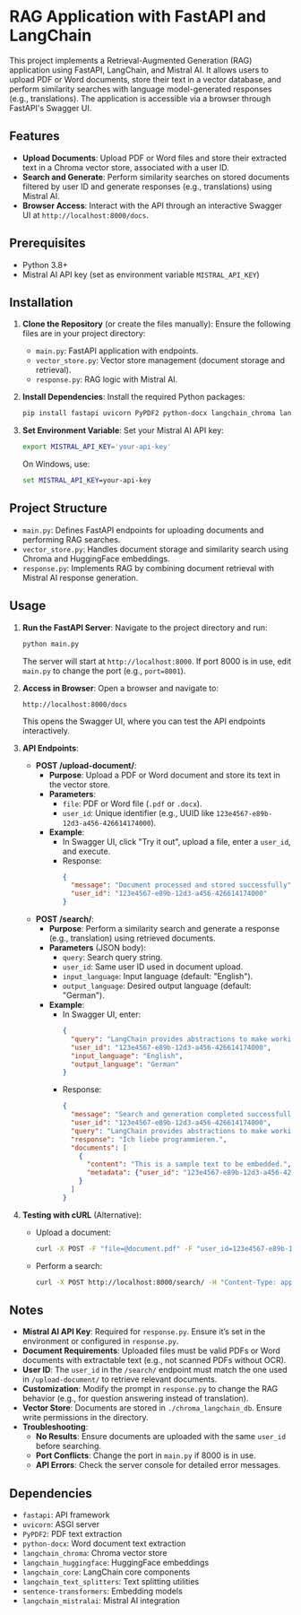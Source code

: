 # RAG Application with FastAPI and LangChain

This project implements a Retrieval-Augmented Generation (RAG) application using FastAPI, LangChain, and Mistral AI. It allows users to upload PDF or Word documents, store their text in a vector database, and perform similarity searches with language model-generated responses (e.g., translations). The application is accessible via a browser through FastAPI's Swagger UI.

## Features
- **Upload Documents**: Upload PDF or Word files and store their extracted text in a Chroma vector store, associated with a user ID.
- **Search and Generate**: Perform similarity searches on stored documents filtered by user ID and generate responses (e.g., translations) using Mistral AI.
- **Browser Access**: Interact with the API through an interactive Swagger UI at `http://localhost:8000/docs`.

## Prerequisites
- Python 3.8+
- Mistral AI API key (set as environment variable `MISTRAL_API_KEY`)

## Installation
1. **Clone the Repository** (or create the files manually):
   Ensure the following files are in your project directory:
   - `main.py`: FastAPI application with endpoints.
   - `vector_store.py`: Vector store management (document storage and retrieval).
   - `response.py`: RAG logic with Mistral AI.

2. **Install Dependencies**:
   Install the required Python packages:
   ```bash
   pip install fastapi uvicorn PyPDF2 python-docx langchain_chroma langchain_huggingface langchain_core langchain_text_splitters sentence-transformers langchain_mistralai
   ```

3. **Set Environment Variable**:
   Set your Mistral AI API key:
   ```bash
   export MISTRAL_API_KEY='your-api-key'
   ```
   On Windows, use:
   ```cmd
   set MISTRAL_API_KEY=your-api-key
   ```

## Project Structure
- `main.py`: Defines FastAPI endpoints for uploading documents and performing RAG searches.
- `vector_store.py`: Handles document storage and similarity search using Chroma and HuggingFace embeddings.
- `response.py`: Implements RAG by combining document retrieval with Mistral AI response generation.

## Usage
1. **Run the FastAPI Server**:
   Navigate to the project directory and run:
   ```bash
   python main.py
   ```
   The server will start at `http://localhost:8000`. If port 8000 is in use, edit `main.py` to change the port (e.g., `port=8001`).

2. **Access in Browser**:
   Open a browser and navigate to:
   ```
   http://localhost:8000/docs
   ```
   This opens the Swagger UI, where you can test the API endpoints interactively.

3. **API Endpoints**:
   - **POST /upload-document/**:
     - **Purpose**: Upload a PDF or Word document and store its text in the vector store.
     - **Parameters**:
       - `file`: PDF or Word file (`.pdf` or `.docx`).
       - `user_id`: Unique identifier (e.g., UUID like `123e4567-e89b-12d3-a456-426614174000`).
     - **Example**:
       - In Swagger UI, click "Try it out", upload a file, enter a `user_id`, and execute.
       - Response:
         ```json
         {
           "message": "Document processed and stored successfully",
           "user_id": "123e4567-e89b-12d3-a456-426614174000"
         }
         ```
   - **POST /search/**:
     - **Purpose**: Perform a similarity search and generate a response (e.g., translation) using retrieved documents.
     - **Parameters** (JSON body):
       - `query`: Search query string.
       - `user_id`: Same user ID used in document upload.
       - `input_language`: Input language (default: "English").
       - `output_language`: Desired output language (default: "German").
     - **Example**:
       - In Swagger UI, enter:
         ```json
         {
           "query": "LangChain provides abstractions to make working with LLMs easy",
           "user_id": "123e4567-e89b-12d3-a456-426614174000",
           "input_language": "English",
           "output_language": "German"
         }
         ```
       - Response:
         ```json
         {
           "message": "Search and generation completed successfully",
           "user_id": "123e4567-e89b-12d3-a456-426614174000",
           "query": "LangChain provides abstractions to make working with LLMs easy",
           "response": "Ich liebe programmieren.",
           "documents": [
             {
               "content": "This is a sample text to be embedded.",
               "metadata": {"user_id": "123e4567-e89b-12d3-a456-426614174000"}
             }
           ]
         }
         ```

4. **Testing with cURL** (Alternative):
   - Upload a document:
     ```bash
     curl -X POST -F "file=@document.pdf" -F "user_id=123e4567-e89b-12d3-a456-426614174000" http://localhost:8000/upload-document/
     ```
   - Perform a search:
     ```bash
     curl -X POST http://localhost:8000/search/ -H "Content-Type: application/json" -d '{"query":"LangChain provides abstractions to make working with LLMs easy","user_id":"123e4567-e89b-12d3-a456-426614174000","input_language":"English","output_language":"German"}'
     ```

## Notes
- **Mistral AI API Key**: Required for `response.py`. Ensure it’s set in the environment or configured in `response.py`.
- **Document Requirements**: Uploaded files must be valid PDFs or Word documents with extractable text (e.g., not scanned PDFs without OCR).
- **User ID**: The `user_id` in the `/search/` endpoint must match the one used in `/upload-document/` to retrieve relevant documents.
- **Customization**: Modify the prompt in `response.py` to change the RAG behavior (e.g., for question answering instead of translation).
- **Vector Store**: Documents are stored in `./chroma_langchain_db`. Ensure write permissions in the directory.
- **Troubleshooting**:
  - **No Results**: Ensure documents are uploaded with the same `user_id` before searching.
  - **Port Conflicts**: Change the port in `main.py` if 8000 is in use.
  - **API Errors**: Check the server console for detailed error messages.

## Dependencies
- `fastapi`: API framework
- `uvicorn`: ASGI server
- `PyPDF2`: PDF text extraction
- `python-docx`: Word document text extraction
- `langchain_chroma`: Chroma vector store
- `langchain_huggingface`: HuggingFace embeddings
- `langchain_core`: LangChain core components
- `langchain_text_splitters`: Text splitting utilities
- `sentence-transformers`: Embedding models
- `langchain_mistralai`: Mistral AI integration

